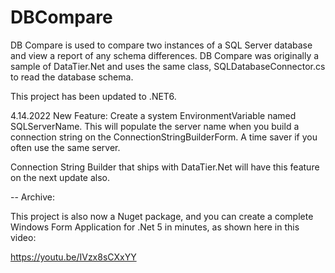 # DBCompare
DB Compare is used to compare two instances of a SQL Server database and view a report of any schema differences. DB Compare was originally a sample of DataTier.Net and uses the same class, 
SQLDatabaseConnector.cs to read the database schema.

This project has been updated to .NET6.

4.14.2022 New Feature: Create a system EnvironmentVariable named SQLServerName. 
This will populate the server name when you build a connection string on the ConnectionStringBuilderForm. A time saver if you often use the same server.

Connection String Builder that ships with DataTier.Net will have this feature on the next update also.

--
Archive:

This project is also now a Nuget package, and you can create a complete Windows Form Application for .Net 5 in minutes, as shown here in this video:

https://youtu.be/IVzx8sCXxYY
